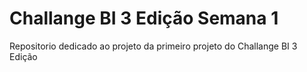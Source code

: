 # Challange BI 3 Edição Semana 1
Repositorio dedicado ao projeto da primeiro projeto do Challange BI 3 Edição
